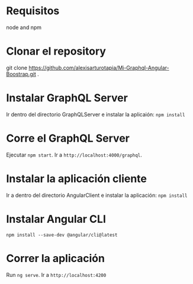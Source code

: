 # Requisitos 

node and npm

# Clonar el repository

git clone https://github.com/alexisarturotapia/Mi-Graphql-Angular-Boostrap.git .

# Instalar GraphQL Server

Ir dentro del directorio GraphQLServer e instalar la aplicaión: `npm install`

# Corre el GraphQL Server
Ejecutar `npm start`. Ir a  `http://localhost:4000/graphql`.

# Instalar la aplicación cliente

Ir a dentro del directorio AngularClient e instalar la aplicación: `npm install`

# Instalar Angular CLI
`npm install --save-dev @angular/cli@latest`

# Correr la aplicación
Run `ng serve`. Ir a `http://localhost:4200`
